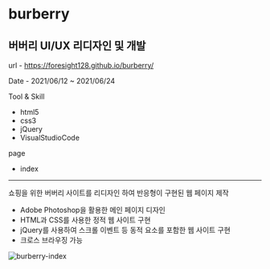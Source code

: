 # burberry
## 버버리 UI/UX 리디자인 및 개발

url - https://foresight128.github.io/burberry/

Date - 2021/06/12 ~ 2021/06/24

Tool & Skill
- html5
- css3
- jQuery
- VisualStudioCode

page
- index

* * *

쇼핑을 위한 버버리 사이트를 리디자인 하여 반응형이 구현된 웹 페이지 제작

- Adobe Photoshop을 활용한 메인 페이지 디자인
- HTML과 CSS를 사용한 정적 웹 사이트 구현
- jQuery를 사용하여 스크롤 이벤트 등 동적 요소를 포함한 웹 사이트 구현
- 크로스 브라우징 가능


![burberry-index](https://user-images.githubusercontent.com/89468282/131609280-e52cab9b-0bab-4908-b5a9-4cec48f25a4c.png)

